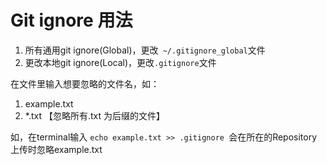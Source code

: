 # Git ignore 用法

1. 所有通用git ignore(Global)，更改` ~/.gitignore_global`文件
2. 更改本地git ignore(Local)，更改` .gitignore `文件



在文件里输入想要忽略的文件名，如：

1. example.txt
2. *.txt 【忽略所有.txt 为后缀的文件】



如，在terminal输入 `echo example.txt >> .gitignore `会在所在的Repository 上传时忽略example.txt

